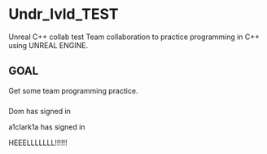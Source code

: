 # Undr_lvld_TEST
Unreal C++ collab test
Team collaboration to practice programming in C++ using UNREAL ENGINE.

## GOAL
Get some team programming practice.

###
Dom has signed in


a1clark1a has signed in


HEEELLLLLLL!!!!!!